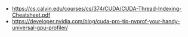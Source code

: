 - https://cs.calvin.edu/courses/cs/374/CUDA/CUDA-Thread-Indexing-Cheatsheet.pdf
- https://developer.nvidia.com/blog/cuda-pro-tip-nvprof-your-handy-universal-gpu-profiler/